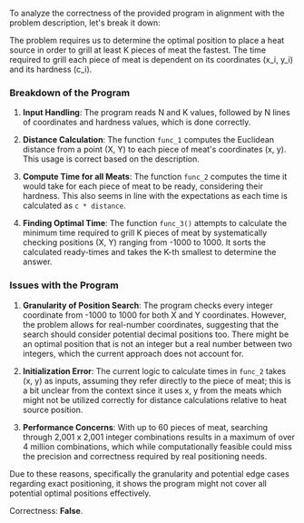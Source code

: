 To analyze the correctness of the provided program in alignment with the problem description, let's break it down:

The problem requires us to determine the optimal position to place a heat source in order to grill at least K pieces of meat the fastest. The time required to grill each piece of meat is dependent on its coordinates (x_i, y_i) and its hardness (c_i). 

### Breakdown of the Program

1. **Input Handling**: The program reads N and K values, followed by N lines of coordinates and hardness values, which is done correctly.
  
2. **Distance Calculation**: The function `func_1` computes the Euclidean distance from a point (X, Y) to each piece of meat's coordinates (x, y). This usage is correct based on the description.

3. **Compute Time for all Meats**: The function `func_2` computes the time it would take for each piece of meat to be ready, considering their hardness. This also seems in line with the expectations as each time is calculated as `c * distance`.

4. **Finding Optimal Time**: The function `func_3()` attempts to calculate the minimum time required to grill K pieces of meat by systematically checking positions (X, Y) ranging from -1000 to 1000. It sorts the calculated ready-times and takes the K-th smallest to determine the answer.

### Issues with the Program

1. **Granularity of Position Search**: The program checks every integer coordinate from -1000 to 1000 for both X and Y coordinates. However, the problem allows for real-number coordinates, suggesting that the search should consider potential decimal positions too. There might be an optimal position that is not an integer but a real number between two integers, which the current approach does not account for.

2. **Initialization Error**: The current logic to calculate times in `func_2` takes (x, y) as inputs, assuming they refer directly to the piece of meat; this is a bit unclear from the context since it uses x, y from the meats which might not be utilized correctly for distance calculations relative to heat source position.

3. **Performance Concerns**: With up to 60 pieces of meat, searching through 2,001 x 2,001 integer combinations results in a maximum of over 4 million combinations, which while computationally feasible could miss the precision and correctness required by real positioning needs.

Due to these reasons, specifically the granularity and potential edge cases regarding exact positioning, it shows the program might not cover all potential optimal positions effectively.

Correctness: **False**.